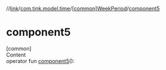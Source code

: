 //[link](../../index.md)/[com.tink.model.time](../index.md)/[[common]WeekPeriod](index.md)/[component5](component5.md)



# component5  
[common]  
Content  
operator fun [component5](component5.md)(): <ERROR CLASS>  



